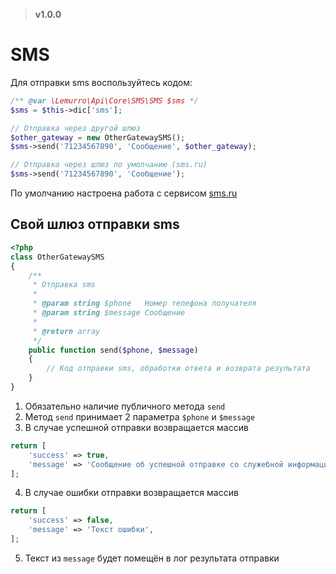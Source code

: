 > **v1.0.0**

# SMS
Для отправки sms воспользуйтесь кодом:
```php
/** @var \Lemurro\Api\Core\SMS\SMS $sms */
$sms = $this->dic['sms'];

// Отправка через другой шлюз
$other_gateway = new OtherGatewaySMS();
$sms->send('71234567890', 'Сообщение', $other_gateway);

// Отправка через шлюз по умолчанию (sms.ru)
$sms->send('71234567890', 'Сообщение');
```

По умолчанию настроена работа с сервисом [sms.ru](http://sms.ru)

## Свой шлюз отправки sms
```php
<?php
class OtherGatewaySMS
{
    /**
     * Отправка sms
     *
     * @param string $phone   Номер телефона получателя
     * @param string $message Сообщение
     *
     * @return array
     */
    public function send($phone, $message)
    {
        // Код отправки sms, обработки ответа и возврата результата
    }
}
```
1. Обязательно наличие публичного метода `send`
2. Метод `send` принимает 2 параметра `$phone` и `$message`
3. В случае успешной отправки возвращается массив
 ```php
 return [
     'success' => true,
     'message' => 'Сообщение об успешной отправке со служебной информацией (не обязательно)',
 ];
 ```
4. В случае ошибки отправки возвращается массив
 ```php
 return [
     'success' => false,
     'message' => 'Текст ошибки',
 ];
 ```
5. Текст из `message` будет помещён в лог результата отправки